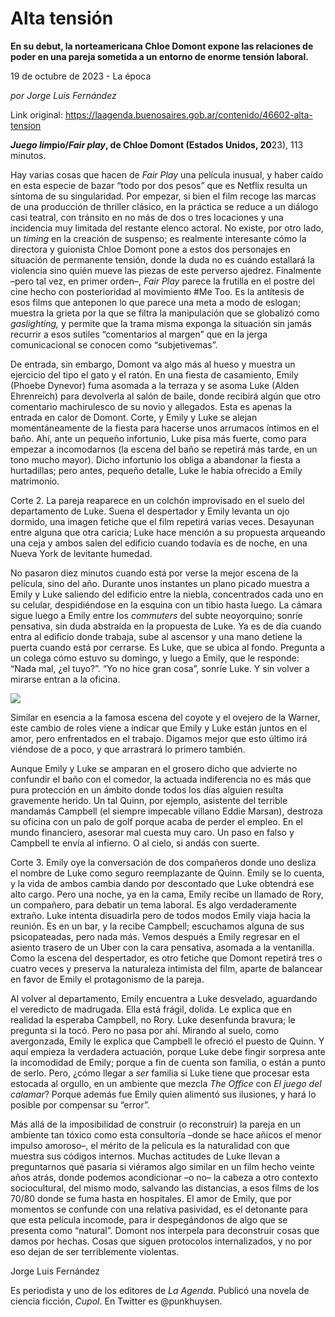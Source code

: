 # Alta tensión

**En su debut, la norteamericana Chloe Domont expone las relaciones de poder en una pareja sometida a un entorno de enorme tensión laboral.**

19 de octubre de 2023 - La época

_por Jorge Luis Fernández_

Link original: https://laagenda.buenosaires.gob.ar/contenido/46602-alta-tension



*****Juego lim***pio/*Fair play*, de Chloe Domont (Estados Unidos, 20**23), 113 minutos.




Hay varias cosas que hacen de *Fair Play* una película inusual, y haber caído en esta especie de bazar “todo por dos pesos” que es Netflix resulta un síntoma de su singularidad. Por empezar, si bien el film recoge las marcas de una producción de thriller clásico, en la práctica se reduce a un diálogo casi teatral, con tránsito en no más de dos o tres locaciones y una incidencia muy limitada del restante elenco actoral. No existe, por otro lado, un *timing* en la creación de suspenso; es realmente interesante cómo la directora y guionista Chloe Domont pone a estos dos personajes en situación de permanente tensión, donde la duda no es cuándo estallará la violencia sino quién mueve las piezas de este perverso ajedrez. Finalmente –pero tal vez, en primer orden–, *Fair Play* parece la frutilla en el postre del cine hecho con posterioridad al movimiento #Me Too. Es la antítesis de esos films que anteponen lo que parece una meta a modo de eslogan; muestra la grieta por la que se filtra la manipulación que se globalizó como *gaslighting,* y permite que la trama misma exponga la situación sin jamás recurrir a esos sutiles “comentarios al margen” que en la jerga comunicacional se conocen como “subjetivemas”.




De entrada, sin embargo, Domont va algo más al hueso y muestra un ejercicio del tipo el gato y el ratón. En una fiesta de casamiento, Emily (Phoebe Dynevor) fuma asomada a la terraza y se asoma Luke (Alden Ehrenreich) para devolverla al salón de baile, donde recibirá algún que otro comentario machirulesco de su novio y allegados. Esta es apenas la entrada en calor de Domont. Corte, y Emily y Luke se alejan momentáneamente de la fiesta para hacerse unos arrumacos íntimos en el baño. Ahí, ante un pequeño infortunio, Luke pisa más fuerte, como para empezar a incomodarnos (la escena del baño se repetirá más tarde, en un tono mucho mayor). Dicho infortunio los obliga a abandonar la fiesta a hurtadillas; pero antes, pequeño detalle, Luke le había ofrecido a Emily matrimonio.




Corte 2. La pareja reaparece en un colchón improvisado en el suelo del departamento de Luke. Suena el despertador y Emily levanta un ojo dormido, una imagen fetiche que el film repetirá varias veces. Desayunan entre alguna que otra caricia; Luke hace mención a su propuesta arqueando una ceja y ambos salen del edificio cuando todavía es de noche, en una Nueva York de levitante humedad.




No pasaron diez minutos cuando está por verse la mejor escena de la película, sino del año. Durante unos instantes un plano picado muestra a Emily y Luke saliendo del edificio entre la niebla, concentrados cada uno en su celular, despidiéndose en la esquina con un tibio hasta luego. La cámara sigue luego a Emily entre los *commuters* del subte neoyorquino; sonríe pensativa, sin duda abstraída en la propuesta de Luke. Ya es de día cuando entra al edificio donde trabaja, sube al ascensor y una mano detiene la puerta cuando está por cerrarse. Es Luke, que se ubica al fondo. Pregunta a un colega cómo estuvo su domingo, y luego a Emily, que le responde: “Nada mal, ¿el tuyo?”. “Yo no hice gran cosa”, sonríe Luke. Y sin volver a mirarse entran a la oficina.




[![](https://img.youtube.com/vi/Vw9fgeNoTDU/0.jpg)](https://www.youtube.com/watch?v=Vw9fgeNoTDU)




Similar en esencia a la famosa escena del coyote y el ovejero de la Warner, este cambio de roles viene a indicar que Emily y Luke están juntos en el amor, pero enfrentados en el trabajo. Digamos mejor que esto último irá viéndose de a poco, y que arrastrará lo primero también.




Aunque Emily y Luke se amparan en el grosero dicho que advierte no confundir el baño con el comedor, la actuada indiferencia no es más que pura protección en un ámbito donde todos los días alguien resulta gravemente herido. Un tal Quinn, por ejemplo, asistente del terrible mandamás Campbell (el siempre impecable villano Eddie Marsan), destroza su oficina con un palo de golf porque acaba de perder el empleo. En el mundo financiero, asesorar mal cuesta muy caro. Un paso en falso y Campbell te envía al infierno. O al cielo, si andás con suerte.




Corte 3. Emily oye la conversación de dos compañeros donde uno desliza el nombre de Luke como seguro reemplazante de Quinn. Emily se lo cuenta, y la vida de ambos cambia dando por descontado que Luke obtendrá ese alto cargo. Pero una noche, ya en la cama, Emily recibe un llamado de Rory, un compañero, para debatir un tema laboral. Es algo verdaderamente extraño. Luke intenta disuadirla pero de todos modos Emily viaja hacia la reunión. Es en un bar, y la recibe Campbell; escuchamos alguna de sus psicopateadas, pero nada más. Vemos después a Emily regresar en el asiento trasero de un Uber con la cara pensativa, asomada a la ventanilla. Como la escena del despertador, es otro fetiche que Domont repetirá tres o cuatro veces y preserva la naturaleza intimista del film, aparte de balancear en favor de Emily el protagonismo de la pareja.




Al volver al departamento, Emily encuentra a Luke desvelado, aguardando el veredicto de madrugada. Ella está frágil, dolida. Le explica que en realidad la esperaba Campbell, no Rory. Luke desenfunda bravura; le pregunta si la tocó. Pero no pasa por ahí. Mirando al suelo, como avergonzada, Emily le explica que Campbell le ofreció el puesto de Quinn. Y aquí empieza la verdadera actuación, porque Luke debe fingir sorpresa ante la incomodidad de Emily; porque a fin de cuenta son familia, o están a punto de serlo. Pero, ¿cómo llegar a *ser* familia si Luke tiene que procesar esta estocada al orgullo, en un ambiente que mezcla *The Office* con *El juego del calamar*? Porque además fue Emily quien alimentó sus ilusiones, y hará lo posible por compensar su “error”.




Más allá de la imposibilidad de construir (o reconstruir) la pareja en un ambiente tan tóxico como esta consultoría –donde se hace añicos el menor impulso amoroso–, el mérito de la película es la naturalidad con que muestra sus códigos internos. Muchas actitudes de Luke llevan a preguntarnos qué pasaría si viéramos algo similar en un film hecho veinte años atrás, donde podemos acondicionar –o no– la cabeza a otro contexto sociocultural, del mismo modo, salvando las distancias, a esos films de los 70/80 donde se fuma hasta en hospitales. El amor de Emily, que por momentos se confunde con una relativa pasividad, es el detonante para que esta película incomode, para ir despegándonos de algo que se presenta como “natural”. Domont nos interpela para deconstruir cosas que damos por hechas. Cosas que siguen protocolos internalizados, y no por eso dejan de ser terriblemente violentas.




Jorge Luis Fernández




Es periodista y uno de los editores de *La Agenda*. Publicó una novela de ciencia ficción, *Cupol*. En Twitter es @punkhuysen.



